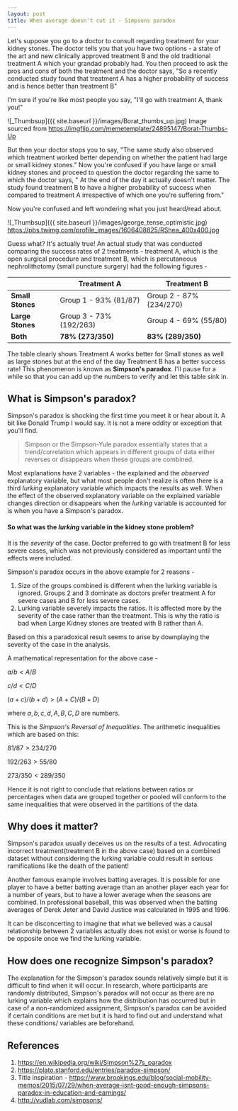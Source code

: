 ```yaml
---
layout: post
title: When average doesn't cut it - Simpsons paradox
---
```


Let's suppose you go to a doctor to consult regarding treatment for your kidney stones. The doctor tells you that you have two options - a state of the art and new clinically approved treatment B and the old traditional treatment A which your grandad probably had. You then proceed to ask the pros and cons of both the treatment and the doctor says, "So a recently conducted study found that treatment A has a higher probability of success and is hence better than treatment B"

I'm sure if you're like most people you say, "I'll go with treatment A, thank you!"

![_Thumbsup]({{ site.baseurl }}/images/Borat_thumbs_up.jpg)
Image sourced from https://imgflip.com/memetemplate/24895147/Borat-Thumbs-Up

But then your doctor stops you to say, "The same study also observed which treatment worked better depending on whether the patient had large or small kidney stones." Now you're confused if you have large or small kidney stones and proceed to question the doctor regarding the same to which the doctor says, " At the end of the day it actually doesn't matter. The study found treatment B to have a higher probability
of success when compared to treatment A irrespective of which one you're suffering from."

Now you're confused and left wondering what you just heard/read about.

![_Thumbsup]({{ site.baseurl }}/images/george_tense_optimistic.jpg)
https://pbs.twimg.com/profile_images/1606408825/RShea_400x400.jpg

Guess what? It's actually true! An actual study that was conducted comparing the success rates of 2 treatments - treatment A, which is the open surgical procedure and treatment B, which is percutaneous nephrolithotomy (small puncture surgery) had the
following figures -

|                  | **Treatment A**   | **Treatment B**   |
|------------------|-------------------|-------------------|
| **Small Stones** | Group 1 -  93% (81/87)       | Group 2 - 87% (234/270)     |
| **Large Stones** | Group 3 - 73% (192/263)     | Group 4 - 69% (55/80)       |
| **Both**         | **78% (273/350)** | **83% (289/350)** |

The table clearly shows Treatment A works better for Small stones as well as large stones but at the end of the day Treatment B has a better success rate! This phenomenon is known as **Simpson's paradox**. I'll pause for a while so that you can add up the numbers to verify and let this table sink in.

## **What is Simpson's paradox?**

Simpson's paradox is shocking the first time you meet it or hear about it. A bit like Donald Trump I would say. It is not a mere oddity or exception that you'll find.

> Simpson or the Simpson-Yule paradox essentially states that a trend/correlation which appears in different groups of data either reverses or disappears when these groups are combined.

Most explanations have 2 variables - the explained and the *observed* explanatory variable, but what most people don't realize is often there is a third *lurking* explanatory variable which impacts the results as well. When the effect of the observed explanatory variable on the explained variable changes direction or disappears when the *lurking* variable is accounted for is when you have a Simpson's paradox.

#### **So what was the *lurking* variable in the kidney stone problem?**

It is the *severity* of the case. Doctor preferred to go with treatment B for less severe cases, which was not previously considered as important until the effects were included.

Simpson's paradox occurs in the above example for 2 reasons -
1. Size of the groups combined is different when the lurking variable is ignored. Groups 2 and 3 dominate as doctors prefer treatment A for severe cases and B for less severe cases.
2. Lurking variable severely impacts the ratios. It is affected more by the severity of the case rather than the treatment. This is why the ratio is bad when Large Kidney stones are treated with B rather than A.

Based on this a paradoxical result seems to arise by downplaying the severity of the case in the analysis.  

A mathematical representation for the above case -

$a/b < A/B$

$c/d < C/D$

$(a+c)/(b+d) > (A+C)/(B+D)$

where $a,b,c,d,A,B,C,D$ are numbers.

This is the *Simpson's Reversal of Inequalities*. The arithmetic inequalities which are based on this:

$81/87 > 234/270$

$192/263 > 55/80$

$273/350 < 289/350$

Hence it is not right to conclude that relations between ratios or percentages when data are grouped together or pooled will conform to the same inequalities that were observed in the partitions of the data.

## **Why does it matter?**

Simpson's paradox usually deceives us on the results of a test. Advocating incorrect treatment(treatment B in the above case) based on a combined dataset without considering the lurking variable could result in serious ramifications like the death of the patient!

Another famous example involves batting averages. It is possible for one player to have a better batting average than an another player each year for a number of years, but to have a lower average when the seasons are combined. In professional baseball, this was observed when the batting averages of Derek Jeter and David Justice was calculated in 1995 and 1996.

It can be disconcerting to imagine that what we believed was a causal relationship between 2 variables actually does not exist or worse is found to be opposite once we find the lurking variable.

## **How does one recognize Simpson's paradox?**

The explanation for the Simpson's paradox sounds relatively simple but it is difficult to find when it will occur. In research, where participants are randomly distributed, Simpson's paradox will not occur as there are no lurking variable which explains how the distribution has occurred but in case of a non-randomized assignment, Simpson's paradox can be avoided if certain conditions are met but it is hard to find out and understand what these conditions/ variables are beforehand.

## **References**

1. https://en.wikipedia.org/wiki/Simpson%27s_paradox
2. https://plato.stanford.edu/entries/paradox-simpson/
3. Title inspiration - https://www.brookings.edu/blog/social-mobility-memos/2015/07/29/when-average-isnt-good-enough-simpsons-paradox-in-education-and-earnings/
4. http://vudlab.com/simpsons/
